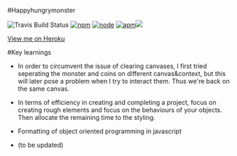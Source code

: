 #Happyhungrymonster

![Travis Build Status](https://img.shields.io/travis/ongmin/Assignment1-Hungryhappymonster.svg) [![npm](https://img.shields.io/npm/v/npm.svg)]() [![node](https://img.shields.io/node/v/gh-badges.svg)]() [![apm](https://img.shields.io/apm/v/vim-mode.svg)]()[![](https://img.shields.io/badge/Level-Awesome-orange.svg)]()



[View me on Heroku](http://happyhungrymonster.herokuapp.com/)


#Key learnings
- In order to circumvent the issue of clearing canvases, I first tried seperating the monster and coins on different canvas&context, but this will later pose a problem when I try to interact them. Thus we're back on the same canvas.

- In terms of efficiency in creating and completing a project, focus on creating rough elements and focus on the behaviours of your objects. Then allocate the remaining time to the styling.

- Formatting of object oriented programming in javascript

- (to be updated)
